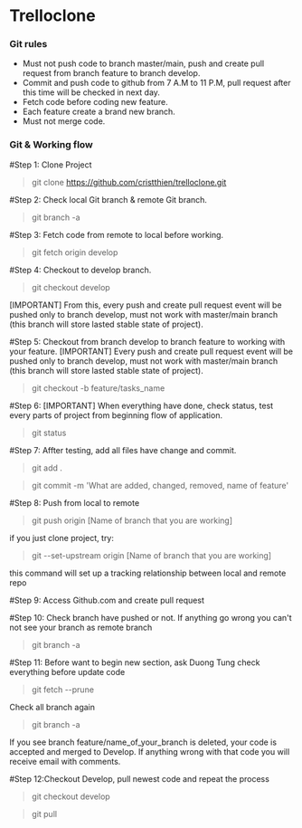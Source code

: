 # Trelloclone

### Git rules
+ Must not push code to branch master/main, push and create pull request from branch feature to branch develop.
+ Commit and push code to github from 7 A.M to 11 P.M, pull request after this time will be checked in next day.
+ Fetch code before coding new feature.
+ Each feature create a brand new branch.
+ Must not merge code.
### Git & Working flow
#Step 1: Clone Project
> git clone https://github.com/cristthien/trelloclone.git

#Step 2: Check local Git branch & remote Git branch.

> git branch -a

#Step 3: Fetch code from remote to local before working.
> git fetch origin develop


#Step 4: Checkout to develop branch.
> git checkout develop

[IMPORTANT] From this, every push and create pull request event will be pushed only to branch develop, must not work with master/main branch (this branch will store lasted stable state of project).

#Step 5: Checkout from branch develop to branch feature to working with your feature.
[IMPORTANT] Every push and create pull request event will be pushed only to branch develop, must not work with master/main branch (this branch will store lasted stable state of project).
> git checkout -b feature/tasks_name

#Step 6: [IMPORTANT] When everything have done, check status, test every parts of project from beginning flow of application.
> git status

#Step 7: Affter testing, add all files have change and commit.
> git add .

> git commit -m 'What are added, changed, removed, name of feature'

#Step 8: Push from local to remote
> git push origin [Name of branch that you are working]

if you just clone project, try:

> git --set-upstream origin [Name of branch that you are working]

this command will set up a tracking relationship between local and remote repo



#Step 9: Access Github.com and create pull request

#Step 10: Check branch have pushed or not. If anything go wrong you can't not see your branch as remote branch
> git branch -a

#Step 11: Before want to begin new section, ask Duong Tung check everything before update code
> git fetch --prune

Check all branch again
> git branch -a

If you see branch feature/name_of_your_branch is deleted, your code is accepted and merged to Develop. If anything wrong with that code you will receive email with comments.

#Step 12:Checkout Develop, pull newest code and repeat the process
> git checkout develop

> git pull
